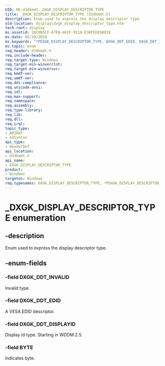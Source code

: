 ```yaml
---
UID: NE:d3dkmdt._DXGK_DISPLAY_DESCRIPTOR_TYPE
title: _DXGK_DISPLAY_DESCRIPTOR_TYPE (d3dkmdt.h)
description: Enum used to express the display descriptor type.
old-location: display\dxgk_display_descriptor_type.htm
tech.root: display
ms.assetid: 2AC0B5CF-67FB-462F-9118-E30FEDE9A019
ms.date: 05/10/2018
ms.keywords: "*PDXGK_DISPLAY_DESCRIPTOR_TYPE, DXGK_DDT_EDID, DXGK_DDT_INVALID, DXGK_DISPLAY_DESCRIPTOR_TYPE, DXGK_DISPLAY_DESCRIPTOR_TYPE enumeration [Display Devices], PDXGK_DISPLAY_DESCRIPTOR_TYPE, PDXGK_DISPLAY_DESCRIPTOR_TYPE enumeration pointer [Display Devices], _DXGK_DISPLAY_DESCRIPTOR_TYPE, d3dkmdt/DXGK_DDT_EDID, d3dkmdt/DXGK_DDT_INVALID, d3dkmdt/DXGK_DISPLAY_DESCRIPTOR_TYPE, d3dkmdt/PDXGK_DISPLAY_DESCRIPTOR_TYPE, display.dxgk_display_descriptor_type"
ms.topic: enum
req.header: d3dkmdt.h
req.include-header: 
req.target-type: Windows
req.target-min-winverclnt: 
req.target-min-winversvr: 
req.kmdf-ver: 
req.umdf-ver: 
req.ddi-compliance: 
req.unicode-ansi: 
req.idl: 
req.max-support: 
req.namespace: 
req.assembly: 
req.type-library: 
req.lib: 
req.dll: 
req.irql: 
topic_type:
- APIRef
- kbSyntax
api_type:
- HeaderDef
api_location:
- d3dkmdt.h
api_name:
- DXGK_DISPLAY_DESCRIPTOR_TYPE
product:
- Windows
targetos: Windows
req.typenames: DXGK_DISPLAY_DESCRIPTOR_TYPE, *PDXGK_DISPLAY_DESCRIPTOR_TYPE
---
```


# _DXGK_DISPLAY_DESCRIPTOR_TYPE enumeration


## -description


Enum used to express the display descriptor type.


## -enum-fields




### -field DXGK_DDT_INVALID

Invalid type.


### -field DXGK_DDT_EDID

A VESA EDID descriptor.

### -field DXGK_DDT_DISPLAYID 

Display id type. Starting in WDDM 2.5.

### -field BYTE

Indicates byte.

